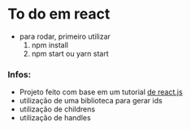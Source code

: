 # To do em react

- para rodar, primeiro utilizar
  1. npm install
  2. npm start ou yarn start

### Infos:
- Projeto feito com base em um tutorial <a href='https://www.youtube.com/watch?v=ErjWNvP6mko'>de react.js</a>
- utilização de uma biblioteca para gerar ids
- utilização de childrens
- utilização de handles